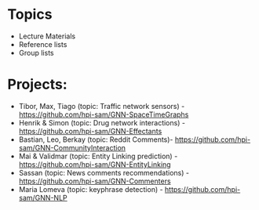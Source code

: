 # Topics
- Lecture Materials
- Reference lists
- Group lists

# Projects:
- Tibor, Max, Tiago (topic: Traffic network sensors) - https://github.com/hpi-sam/GNN-SpaceTimeGraphs
- Henrik & Simon (topic: Drug network interactions) - https://github.com/hpi-sam/GNN-Effectants
- Bastian, Leo, Berkay (topic: Reddit Comments)- https://github.com/hpi-sam/GNN-CommunityInteraction
- Mai & Validmar (topic: Entity Linking prediction) - https://github.com/hpi-sam/GNN-EntityLinking
- Sassan (topic: News comments recommendations) - https://github.com/hpi-sam/GNN-Commenters
- Maria Lomeva (topic: keyphrase detection) - https://github.com/hpi-sam/GNN-NLP



